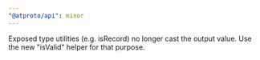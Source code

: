```yaml
---
"@atproto/api": minor
---
```


Exposed type utilities (e.g. isRecord) no longer cast the output value. Use the new "isValid" helper for that purpose.
